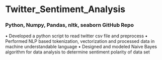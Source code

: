 # Twitter_Sentiment_Analysis

### Python, Numpy, Pandas, nltk, seaborn GitHub Repo
• Developed a python script to read twitter csv file and preprocess
• Performed NLP based tokenization, vectorization and processed data in machine understandable language
• Designed and modeled Naive Bayes algorithm for data analysis to determine sentiment polarity of data set

